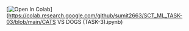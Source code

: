 [![Open In Colab](https://colab.research.google.com/assets/colab-badge.svg)](https://colab.research.google.com/github/sumit2663/SCT_ML_TASK-03/blob/main/CATS VS DOGS (TASK-3).ipynb)
